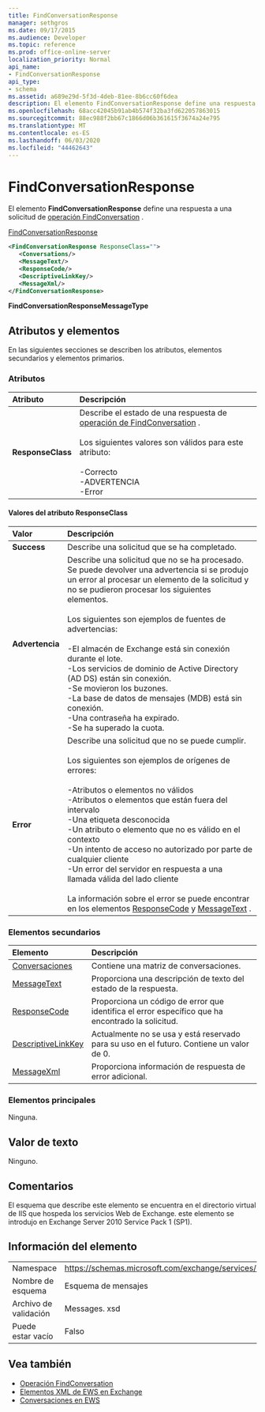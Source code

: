 ```yaml
---
title: FindConversationResponse
manager: sethgros
ms.date: 09/17/2015
ms.audience: Developer
ms.topic: reference
ms.prod: office-online-server
localization_priority: Normal
api_name:
- FindConversationResponse
api_type:
- schema
ms.assetid: a689e29d-5f3d-4deb-81ee-8b6cc60f6dea
description: El elemento FindConversationResponse define una respuesta a una solicitud de operación FindConversation.
ms.openlocfilehash: 68acc42045b91ab4b574f32ba3fd622057863015
ms.sourcegitcommit: 88ec988f2bb67c1866d06b361615f3674a24e795
ms.translationtype: MT
ms.contentlocale: es-ES
ms.lasthandoff: 06/03/2020
ms.locfileid: "44462643"
---
```

# <a name="findconversationresponse"></a>FindConversationResponse

El elemento **FindConversationResponse** define una respuesta a una solicitud de [operación FindConversation](findconversation-operation.md) . 
  
[FindConversationResponse](findconversationresponse.md)
  
```XML
<FindConversationResponse ResponseClass="">
   <Conversations/>
   <MessageText/>
   <ResponseCode/>
   <DescriptiveLinkKey/>
   <MessageXml/>
</FindConversationResponse>

```

 **FindConversationResponseMessageType**
## <a name="attributes-and-elements"></a>Atributos y elementos

En las siguientes secciones se describen los atributos, elementos secundarios y elementos primarios.
  
### <a name="attributes"></a>Atributos

|**Atributo**|**Descripción**|
|:-----|:-----|
|**ResponseClass** <br/> | Describe el estado de una respuesta de [operación de FindConversation](findconversation-operation.md) . <br/><br/>Los siguientes valores son válidos para este atributo:<br/>  <br/>-Correcto  <br/>-ADVERTENCIA  <br/>-Error  <br/> |
   
#### <a name="responseclass-attribute-values"></a>Valores del atributo ResponseClass

|**Valor**|**Descripción**|
|:-----|:-----|
|**Success** <br/> |Describe una solicitud que se ha completado.  <br/> |
|**Advertencia** <br/> | Describe una solicitud que no se ha procesado. Se puede devolver una advertencia si se produjo un error al procesar un elemento de la solicitud y no se pudieron procesar los siguientes elementos.<br/><br/> Los siguientes son ejemplos de fuentes de advertencias:  <br/><br/>-El almacén de Exchange está sin conexión durante el lote.  <br/>-Los servicios de dominio de Active Directory (AD DS) están sin conexión.  <br/>-Se movieron los buzones.  <br/>-La base de datos de mensajes (MDB) está sin conexión.  <br/>-Una contraseña ha expirado.  <br/>-Se ha superado la cuota.  <br/> |
|**Error** <br/> | Describe una solicitud que no se puede cumplir. <br/><br/>Los siguientes son ejemplos de orígenes de errores:  <br/><br/>-Atributos o elementos no válidos  <br/>-Atributos o elementos que están fuera del intervalo  <br/>-Una etiqueta desconocida  <br/>-Un atributo o elemento que no es válido en el contexto  <br/>-Un intento de acceso no autorizado por parte de cualquier cliente  <br/>-Un error del servidor en respuesta a una llamada válida del lado cliente  <br/><br/>  La información sobre el error se puede encontrar en los elementos [ResponseCode](responsecode.md) y [MessageText](messagetext.md) .  <br/> |
   
### <a name="child-elements"></a>Elementos secundarios

|**Elemento**|**Descripción**|
|:-----|:-----|
|[Conversaciones](conversations-ex15websvcsotherref.md) <br/> |Contiene una matriz de conversaciones.  <br/> |
|[MessageText](messagetext.md) <br/> |Proporciona una descripción de texto del estado de la respuesta.  <br/> |
|[ResponseCode](responsecode.md) <br/> |Proporciona un código de error que identifica el error específico que ha encontrado la solicitud.  <br/> |
|[DescriptiveLinkKey](descriptivelinkkey.md) <br/> |Actualmente no se usa y está reservado para su uso en el futuro. Contiene un valor de 0.  <br/> |
|[MessageXml](messagexml.md) <br/> |Proporciona información de respuesta de error adicional.  <br/> |
   
### <a name="parent-elements"></a>Elementos principales

Ninguna.
  
## <a name="text-value"></a>Valor de texto

Ninguno.
  
## <a name="remarks"></a>Comentarios

El esquema que describe este elemento se encuentra en el directorio virtual de IIS que hospeda los servicios Web de Exchange. este elemento se introdujo en Exchange Server 2010 Service Pack 1 (SP1).
  
## <a name="element-information"></a>Información del elemento

|||
|:-----|:-----|
|Namespace  <br/> |https://schemas.microsoft.com/exchange/services/2006/messages  <br/> |
|Nombre de esquema  <br/> |Esquema de mensajes  <br/> |
|Archivo de validación  <br/> |Messages. xsd  <br/> |
|Puede estar vacío  <br/> |Falso  <br/> |
   
## <a name="see-also"></a>Vea también

- [Operación FindConversation](findconversation-operation.md)
- [Elementos XML de EWS en Exchange](ews-xml-elements-in-exchange.md)
- [Conversaciones en EWS](https://msdn.microsoft.com/library/91e64629-db6c-4c94-9dcb-d386232e8467%28Office.15%29.aspx)

